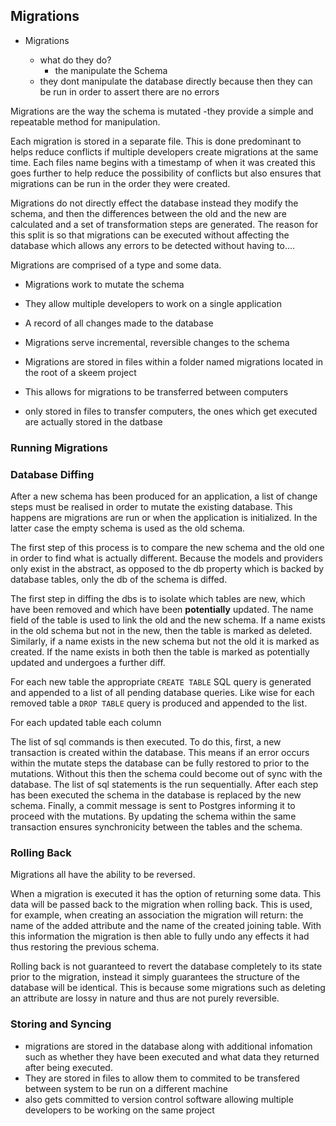 ## Migrations

- Migrations

  - what do they do?
    - the manipulate the Schema
  - they dont manipulate the database directly because then they can be run in order to assert there are no errors

Migrations are the way the schema is mutated -they provide a simple and repeatable method for manipulation.

Each migration is stored in a separate file. This is done predominant to helps reduce conflicts if multiple developers create migrations at the same time. Each files name begins with a timestamp of when it was created this goes further to help reduce the possibility of conflicts but also ensures that migrations can be run in the order they were created.

Migrations do not directly effect the database instead they modify the schema, and then the differences between the old and the new are calculated and a set of transformation steps are generated. The reason for this split is so that migrations can be executed without affecting the database which allows any errors to be detected without having to....

Migrations are comprised of a type and some data.

- Migrations work to mutate the schema
- They allow multiple developers to work on a single application
- A record of all changes made to the database
- Migrations serve incremental, reversible changes to the schema
- Migrations are stored in files within a folder named migrations located in the root of a skeem project
- This allows for migrations to be transferred between computers

- only stored in files to transfer computers, the ones which get executed are actually stored in the datbase

### Running Migrations

### Database Diffing

After a new schema has been produced for an application, a list of change steps must be realised in order to mutate the existing database. This happens are migrations are run or when the application is initialized. In the latter case the empty schema is used as the old schema.

The first step of this process is to compare the new schema and the old one in order to find what is actually different. Because the models and providers only exist in the abstract, as opposed to the db property which is backed by database tables, only the db of the schema is diffed.

The first step in diffing the dbs is to isolate which tables are new, which have been removed and which have been **potentially** updated. The name field of the table is used to link the old and the new schema. If a name exists in the old schema but not in the new, then the table is marked as deleted. Similarly, if a name exists in the new schema but not the old it is marked as created. If the name exists in both then the table is marked as potentially updated and undergoes a further diff.

For each new table the appropriate `CREATE TABLE` SQL query is generated and appended to a list of all pending database queries. Like wise for each removed table a `DROP TABLE` query is produced and appended to the list.

For each updated table each column

The list of sql commands is then executed. To do this, first, a new transaction is created within the database. This means if an error occurs within the mutate steps the database can be fully restored to prior to the mutations. Without this then the schema could become out of sync with the database. The list of sql statements is the run sequentially. After each step has been executed the schema in the database is replaced by the new schema. Finally, a commit message is sent to Postgres informing it to proceed with the mutations. By updating the schema within the same transaction ensures synchronicity between the tables and the schema.

### Rolling Back

Migrations all have the ability to be reversed.

When a migration is executed it has the option of returning some data. This data will be passed back to the migration when rolling back. This is used, for example, when creating an association the migration will return: the name of the added attribute and the name of the created joining table. With this information the migration is then able to fully undo any effects it had thus restoring the previous schema.

Rolling back is not guaranteed to revert the database completely to its state prior to the migration, instead it simply guarantees the structure of the database will be identical. This is because some migrations such as deleting an attribute are lossy in nature and thus are not purely reversible.

### Storing and Syncing

- migrations are stored in the database along with additional infomation such as whether they have been executed and what data they returned after being executed.
- They are stored in files to allow them to commited to be transfered between system to be run on a different machine
- also gets committed to version control software allowing multiple developers to be working on the same project
